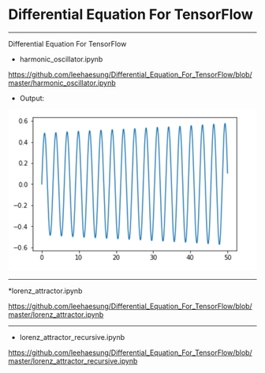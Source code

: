 # Differential Equation For TensorFlow

***

Differential Equation For TensorFlow

* harmonic_oscillator.ipynb

https://github.com/leehaesung/Differential_Equation_For_TensorFlow/blob/master/harmonic_oscillator.ipynb 

* Output:

![harmonic_oscillator.png](https://github.com/leehaesung/Differential_Equation_For_TensorFlow/blob/master/ImageFiles/harmonic_oscillator.png)

***

*lorenz_attractor.ipynb

https://github.com/leehaesung/Differential_Equation_For_TensorFlow/blob/master/lorenz_attractor.ipynb 

***

* lorenz_attractor_recursive.ipynb

https://github.com/leehaesung/Differential_Equation_For_TensorFlow/blob/master/lorenz_attractor_recursive.ipynb

